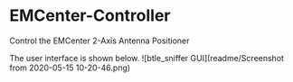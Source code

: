 # EMCenter-Controller
Control the EMCenter 2-Axis Antenna Positioner

The user interface is shown below.
![btle_sniffer GUI](readme/Screenshot from 2020-05-15 10-20-46.png)
